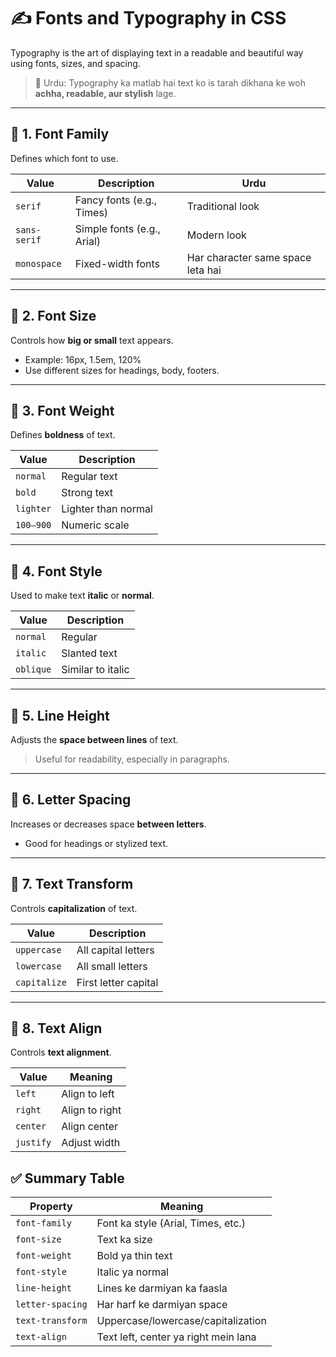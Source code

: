 # ✍️ Fonts and Typography in CSS

Typography is the art of displaying text in a readable and beautiful way using fonts, sizes, and spacing.

> 💬 Urdu: Typography ka matlab hai text ko is tarah dikhana ke woh **achha, readable, aur stylish** lage.

---

## 🔹 1. Font Family
Defines which font to use.

| Value          | Description                     | Urdu |
|----------------|---------------------------------|------|
| `serif`        | Fancy fonts (e.g., Times)       | Traditional look |
| `sans-serif`   | Simple fonts (e.g., Arial)      | Modern look |
| `monospace`    | Fixed-width fonts               | Har character same space leta hai |

---

## 🔸 2. Font Size
Controls how **big or small** text appears.

- Example: 16px, 1.5em, 120%
- Use different sizes for headings, body, footers.

---

## 🔸 3. Font Weight
Defines **boldness** of text.

| Value     | Description |
|-----------|-------------|
| `normal`  | Regular text |
| `bold`    | Strong text |
| `lighter` | Lighter than normal |
| `100–900` | Numeric scale |

---

## 🔸 4. Font Style
Used to make text **italic** or **normal**.

| Value    | Description |
|----------|-------------|
| `normal` | Regular |
| `italic` | Slanted text |
| `oblique`| Similar to italic |

---

## 🔸 5. Line Height
Adjusts the **space between lines** of text.

> Useful for readability, especially in paragraphs.

---

## 🔸 6. Letter Spacing
Increases or decreases space **between letters**.

- Good for headings or stylized text.

---

## 🔸 7. Text Transform
Controls **capitalization** of text.

| Value       | Description            |
|-------------|------------------------|
| `uppercase` | All capital letters    |
| `lowercase` | All small letters      |
| `capitalize`| First letter capital   |

---

## 🔸 8. Text Align
Controls **text alignment**.

| Value    | Meaning       |
|----------|---------------|
| `left`   | Align to left |
| `right`  | Align to right|
| `center` | Align center  |
| `justify`| Adjust width  |



## ✅ Summary Table

| Property         |      Meaning                         |
|------------------|--------------------------------------|
| `font-family`    | Font ka style (Arial, Times, etc.)   |
| `font-size`      | Text ka size                         |
| `font-weight`    | Bold ya thin text                    |
| `font-style`     | Italic ya normal                     |
| `line-height`    | Lines ke darmiyan ka faasla          |
| `letter-spacing` | Har harf ke darmiyan space           |
| `text-transform` | Uppercase/lowercase/capitalization   |
| `text-align`     | Text left, center ya right mein lana |

